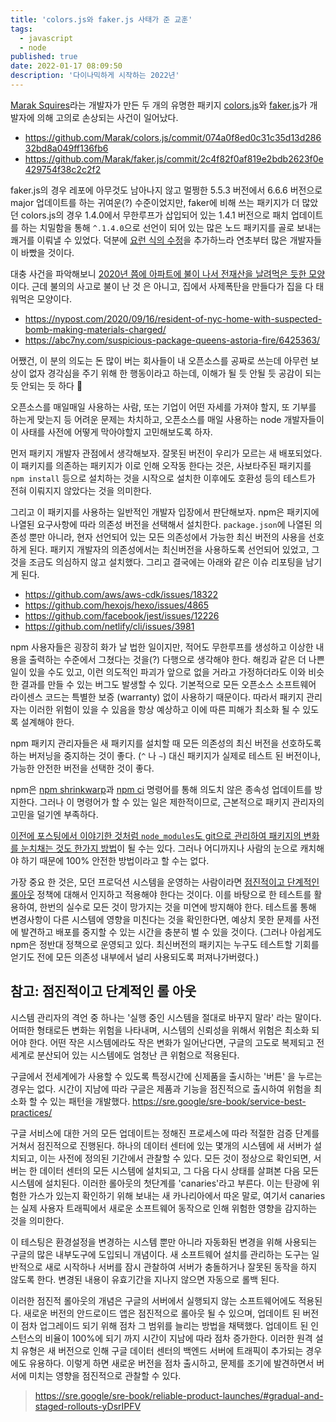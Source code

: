 ```yaml
---
title: 'colors.js와 faker.js 사태가 준 교훈'
tags:
  - javascript
  - node
published: true
date: 2022-01-17 08:09:50
description: '다이나믹하게 시작하는 2022년'
---
```


[Marak Squires](https://github.com/marak)라는 개발자가 만든 두 개의 유명한 패키지 [colors.js](https://github.com/Marak/colors.js/)와 [faker.js](https://github.com/Marak/faker.js)가 개발자에 의해 고의로 손상되는 사건이 일어났다.

- https://github.com/Marak/colors.js/commit/074a0f8ed0c31c35d13d28632bd8a049ff136fb6
- https://github.com/Marak/faker.js/commit/2c4f82f0af819e2bdb2623f0e429754f38c2c2f2

faker.js의 경우 레포에 아무것도 남아나지 않고 멀쩡한 5.5.3 버전에서 6.6.6 버전으로 major 업데이트를 하는 귀여운(?) 수준이었지만, faker에 비해 쓰는 패키지가 더 많았던 colors.js의 경우 1.4.0에서 무한루프가 삽입되어 있는 1.4.1 버전으로 패치 업데이트를 하는 치밀함을 통해 `^.1.4.0`으로 선언이 되어 있는 많은 노드 패키지를 골로 보내는 쾌거를 이뤄낼 수 있었다. 덕분에 [요런 식의 수정](https://github.com/aws/aws-cdk/pull/18324/commits/9802d23b0359d3089dadc1b75e20db3b97a09921)을 추가하느라 연초부터 많은 개발자들이 바빴을 것이다.

대충 사건을 파악해보니 [2020년 쯤에 아파트에 불이 나서 전재산을 날려먹은 듯한 모양](https://twitter.com/marak/status/1320465599319990272) 이다. 근데 불의의 사고로 불이 난 것 은 아니고, 집에서 사제폭탄을 만들다가 집을 다 태워먹은 모양이다.

- https://nypost.com/2020/09/16/resident-of-nyc-home-with-suspected-bomb-making-materials-charged/
- https://abc7ny.com/suspicious-package-queens-astoria-fire/6425363/

어쨌건, 이 분의 의도는 돈 많이 버는 회사들이 내 오픈소스를 공짜로 쓰는데 아무런 보상이 없자 경각심을 주기 위해 한 행동이라고 하는데, 이해가 될 듯 안될 듯 공감이 되는듯 안되는 듯 하다 🤔

오픈소스를 매일매일 사용하는 사람, 또는 기업이 어떤 자세를 가져야 할지, 또 기부를 하는게 맞는지 등 어려운 문제는 차치하고, 오픈소스를 매일 사용하는 node 개발자들이 이 사태를 사전에 어떻게 막아야할지 고민해보도록 하자.

먼저 패키지 개발자 관점에서 생각해보자. 잘못된 버전이 우리가 모르는 새 배포되었다. 이 패키지를 의존하는 패키지가 이로 인해 오작동 한다는 것은, 사보타주된 패키지를 `npm install` 등으로 설치하는 것을 시작으로 설치한 이후에도 호환성 등의 테스트가 전혀 이뤄지지 않았다는 것을 의미한다.

그리고 이 패키지를 사용하는 일반적인 개발자 입장에서 판단해보자. npm은 패키지에 나열된 요구사항에 따라 의존성 버전을 선택해서 설치한다. `package.json`에 나열된 의존성 뿐만 아니라, 현자 선언되어 있는 모든 의존성에서 가능한 최신 버전의 사용을 선호하게 된다. 패키지 개발자의 의존성에서는 최신버전을 사용하도록 선언되어 있었고, 그것을 조금도 의심하지 않고 설치했다. 그리고 결국에는 아래와 같은 이슈 리포팅을 남기게 된다.

- https://github.com/aws/aws-cdk/issues/18322
- https://github.com/hexojs/hexo/issues/4865
- https://github.com/facebook/jest/issues/12226
- https://github.com/netlify/cli/issues/3981

npm 사용자들은 굉장히 화가 날 법한 일이지만, 적어도 무한루프를 생성하고 이상한 내용을 출력하는 수준에서 그쳤다는 것을(?) 다행으로 생각해야 한다. 해킹과 같은 더 나쁜 일이 있을 수도 있고, 이런 의도적인 파괴가 앞으로 없을 거라고 가정하더라도 이와 비슷한 결과를 만들 수 있는 버그도 발생할 수 있다. 기본적으로 모든 오픈소스 소프트웨어 라이센스 코드는 특별한 보증 (warranty) 없이 사용하기 때문이다. 따라서 패키지 관리자는 이러한 위험이 있을 수 있음을 항상 예상하고 이에 따른 피해가 최소화 될 수 있도록 설계해야 한다.

npm 패키지 관리자들은 새 패키지를 설치할 때 모든 의존성의 최신 버전을 선호하도록 하는 버저닝을 중지하는 것이 좋다. (`^` 나 `~`) 대신 패키지가 실제로 테스트 된 버전이나, 가능한 안전한 버전을 선택한 것이 좋다.

npm은 [npm shrinkwarp](https://docs.npmjs.com/cli/v8/commands/npm-shrinkwrap)과 [npm ci](https://docs.npmjs.com/cli/v8/commands/npm-ci) 명령어를 통해 의도치 않은 종속성 업데이트를 방지한다. 그러나 이 명령어가 할 수 있는 일은 제한적이므로, 근본적으로 패키지 관리자의 고민을 덜기엔 부족하다.

[이전에 포스팅에서 이야기한 것처럼 `node_modules`도 git으로 관리하여 패키지의 변화를 눈치채는 것도 한가지 방법](/2021/12/add-node_modules-in-git)이 될 수는 있다. 그러나 어디까지나 사람의 눈으로 캐치해야 하기 때문에 100% 안전한 방법이라고 할 수는 없다.

가장 중요 한 것은, 모던 프로덕션 시스템을 운영하는 사람이라면 [점진적이고 단계적인 롤아웃](https://sre.google/sre-book/reliable-product-launches/#gradual-and-staged-rollouts-yDsrIPFV) 정책에 대해서 인지하고 적용해야 한다는 것이다. 이를 바탕으로 한 테스트를 활용하여, 한번의 실수로 모든 것이 망가지는 것을 미연에 방지해야 한다. 테스트롤 통해 변경사항이 다른 시스템에 영향을 미친다는 것을 확인한다면, 예상치 못한 문제를 사전에 발견하고 배포를 중지할 수 있는 시간을 충분히 벌 수 있을 것이다. (그러나 아쉽게도 npm은 정반대 정책으로 운영되고 있다. 최신버전의 패키지는 누구도 테스트할 기회를 얻기도 전에 모든 의존성 내부에서 널리 사용되도록 퍼져나가버렸다.)

## 참고: 점진적이고 단계적인 롤 아웃

시스템 관리자의 격언 중 하나는 '실행 중인 시스템을 절대로 바꾸지 말라' 라는 말이다. 어떠한 형태로든 변화는 위험을 나타내며, 시스템의 신뢰성을 위해서 위험은 최소화 되어야 한다. 어떤 작은 시스템에라도 작은 변화가 일어난다면, 구글의 고도로 복제되고 전세계로 분산되어 있는 시스템에도 엄청난 큰 위험으로 적용된다.

구글에서 전세계에가 사용할 수 있도록 특정시간에 신제품을 출시하는 '버튼' 을 누르는 경우는 없다. 시간이 지남에 따라 구글은 제품과 기능을 점진적으로 출시하여 위험을 최소화 할 수 있는 패턴을 개발했다. https://sre.google/sre-book/service-best-practices/

구글 서비스에 대한 거의 모든 업데이트는 정해진 프로세스에 따라 적절한 검증 단계를 거쳐서 점진적으로 진행된다. 하나의 데이터 센터에 있는 몇개의 시스템에 새 서버가 설치되고, 이는 사전에 정의된 기간에서 관찰할 수 있다. 모든 것이 정상으로 확인되면, 서버는 한 데이터 센터의 모든 시스템에 설치되고, 그 다음 다시 상태를 살펴본 다음 모든 시스템에 설치된다. 이러한 롤아웃의 첫단계를 'canaries'라고 부른다. 이는 탄광에 위험한 가스가 있는지 확인하기 위해 보내는 새 카나리아에서 따온 말로, 여기서 canaries는 실제 사용자 트래픽에서 새로운 소프트웨어 동작으로 인해 위험한 영향을 감지하는 것을 의미한다.

이 테스팅은 환경설정을 변경하는 시스템 뿐만 아니라 자동화된 변경을 위해 사용되는 구글의 많은 내부도구에 도입되니 개념이다. 새 소프트웨어 설치를 관리하는 도구는 일반적으로 새로 시작하나 서버를 잠시 관찰하여 서버가 충돌하거나 잘못된 동작을 하지 않도록 한다. 변경된 내용이 유효기간을 지나지 않으면 자동으로 롤백 된다.

이러한 점진적 롤아웃의 개념은 구글의 서버에서 실행되지 않는 소프트웨어에도 적용된다. 새로운 버전의 안드로이드 앱은 점진적으로 롤아웃 될 수 있으며, 업데이트 된 버전이 점차 업그레이드 되기 위해 점차 그 범위를 늘리는 방법을 채택했다. 업데이트 된 인스턴스의 비율이 100%에 되기 까지 시간이 지남에 따라 점차 증가한다. 이러한 원격 설치 유형은 새 버전으로 인해 구글 데이터 센터의 백엔드 서버에 트래픽이 추가되는 경우에도 유용하다. 이렇게 하면 새로운 버전을 점차 출시하고, 문제를 조기에 발견하면서 버서에 미치는 영향을 점진적으로 관찰할 수 있다.

> https://sre.google/sre-book/reliable-product-launches/#gradual-and-staged-rollouts-yDsrIPFV
